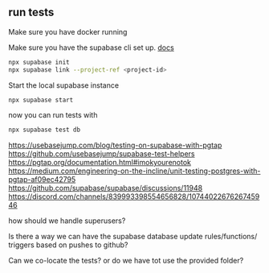 ## run tests

Make sure you have docker running

Make sure you have the supabase cli set up. [docs](https://supabase.com/docs/guides/cli/local-development)

```bash
npx supabase init
npx supabase link --project-ref <project-id>
```

Start the local supabase instance

```bash
npx supabase start
```

now you can run tests with

```bash
npx supabase test db
```

https://usebasejump.com/blog/testing-on-supabase-with-pgtap
https://github.com/usebasejump/supabase-test-helpers
https://pgtap.org/documentation.html#imokyourenotok
https://medium.com/engineering-on-the-incline/unit-testing-postgres-with-pgtap-af09ec42795
https://github.com/supabase/supabase/discussions/11948
https://discord.com/channels/839993398554656828/1074402267626745946

how should we handle superusers?

Is there a way we can have the supabase database update rules/functions/ triggers based on pushes to github?

Can we co-locate the tests? or do we have tot use the provided folder?
